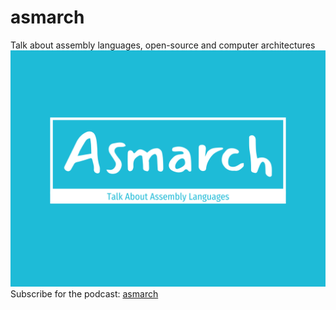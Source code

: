 # asmarch
Talk about assembly languages, open-source and computer architectures
![asmarch logo](asmarch.png "asmarch logo")
Subscribe for the podcast:
[asmarch]([https://duckduckgo.com](https://github.com/vrstanchev/asmarch/blob/main/feed.xml))
